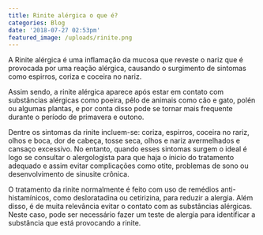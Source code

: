 ```yaml
---
title: Rinite alérgica o que é?
categories: Blog
date: '2018-07-27 02:53pm'
featured_image: /uploads/rinite.png
---
```

A Rinite alérgica é uma inflamação da mucosa que reveste o nariz que é provocada por uma reação alérgica, causando o surgimento de sintomas como espirros, coriza e coceira no nariz. 



Assim sendo, a rinite alérgica aparece após estar em contato com substâncias alérgicas como poeira, pêlo de animais como cão e gato, polén ou algumas plantas, e por conta disso pode se tornar mais frequente durante o período de primavera e outono. 



Dentre os sintomas da rinite incluem-se: coriza, espirros, coceira no rariz, olhos e boca, dor de cabeça, tosse seca, olhos e nariz avermelhados e cansaço excessivo. No entanto, quando esses sintomas surgem o ideal é logo se consultar o alergologista para que haja o ínicio do tratamento adequado e assim evitar complicações como otite, problemas de sono ou desenvolvimento de sinusite crônica.  



O tratamento da rinite normalmente é feito com uso de remédios anti-histamínicos, como desloratadina ou cetirizina, para reduzir a alergia. Além disso, é de muita relevância evitar o contato com as substâncias alérgicas. Neste caso, pode ser necessário fazer um teste de alergia para identificar a substância que está provocando a rinite.
